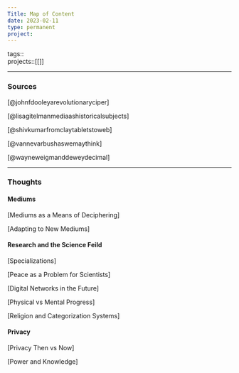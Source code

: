 ```yaml
---
Title: Map of Content
date: 2023-02-11
type: permanent
project:
---
```

tags::  
projects::[[]]

--- 
### Sources

[@johnfdooleyarevolutionaryciper]

[@lisagitelmanmediaashistoricalsubjects]

[@shivkumarfromclaytabletstoweb]

[@vannevarbushaswemaythink]

[@wayneweigmanddeweydecimal]

--- 
### Thoughts 


#### Mediums

[Mediums as a Means of Deciphering]

[Adapting to New Mediums]

#### Research and the Science Feild

[Specializations]

[Peace as a Problem for Scientists]

[Digital Networks in the Future]

[Physical vs Mental Progress]

[Religion and Categorization Systems]

#### Privacy

[Privacy Then vs Now]

[Power and Knowledge]








